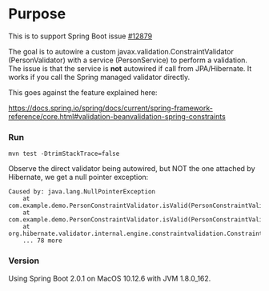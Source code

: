 # Purpose
This is to support Spring Boot issue [#12879](https://github.com/spring-projects/spring-boot/issues/12879)

The goal is to autowire a custom javax.validation.ConstraintValidator (PersonValidator) with a service (PersonService) to perform a validation.
The issue is that the service is **not** autowired if call from JPA/Hibernate. It works if you call the Spring managed validator directly.

This goes against the feature explained here:

https://docs.spring.io/spring/docs/current/spring-framework-reference/core.html#validation-beanvalidation-spring-constraints  

### Run

    mvn test -DtrimStackTrace=false

Observe the direct validator being autowired, but NOT the one attached by Hibernate, we get a null pointer exception:

```
Caused by: java.lang.NullPointerException
	at com.example.demo.PersonConstraintValidator.isValid(PersonConstraintValidator.java:29)
	at com.example.demo.PersonConstraintValidator.isValid(PersonConstraintValidator.java:9)
	at org.hibernate.validator.internal.engine.constraintvalidation.ConstraintTree.validateSingleConstraint(ConstraintTree.java:171)
	... 78 more
```

### Version
Using Spring Boot 2.0.1 on MacOS 10.12.6 with JVM 1.8.0_162.
